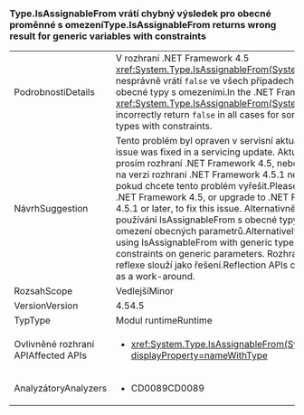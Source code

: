 ### <a name="typeisassignablefrom-returns-wrong-result-for-generic-variables-with-constraints"></a><span data-ttu-id="367f3-101">Type.IsAssignableFrom vrátí chybný výsledek pro obecné proměnné s omezení</span><span class="sxs-lookup"><span data-stu-id="367f3-101">Type.IsAssignableFrom returns wrong result for generic variables with constraints</span></span>

|   |   |
|---|---|
|<span data-ttu-id="367f3-102">Podrobnosti</span><span class="sxs-lookup"><span data-stu-id="367f3-102">Details</span></span>|<span data-ttu-id="367f3-103">V rozhraní .NET Framework 4.5 <xref:System.Type.IsAssignableFrom(System.Type)> nesprávně vrátí <code>false</code> ve všech případech pro některé obecné typy s omezeními.</span><span class="sxs-lookup"><span data-stu-id="367f3-103">In the .NET Framework 4.5, <xref:System.Type.IsAssignableFrom(System.Type)> will incorrectly return <code>false</code> in all cases for some generic types with constraints.</span></span>|
|<span data-ttu-id="367f3-104">Návrh</span><span class="sxs-lookup"><span data-stu-id="367f3-104">Suggestion</span></span>|<span data-ttu-id="367f3-105">Tento problém byl opraven v servisní aktualizace.</span><span class="sxs-lookup"><span data-stu-id="367f3-105">This issue was fixed in a servicing update.</span></span> <span data-ttu-id="367f3-106">Aktualizujte prosím rozhraní .NET Framework 4.5, nebo upgradujte na verzi rozhraní .NET Framework 4.5.1 nebo novější, pokud chcete tento problém vyřešit.</span><span class="sxs-lookup"><span data-stu-id="367f3-106">Please update the .NET Framework 4.5, or upgrade to .NET Framework 4.5.1 or later, to fix this issue.</span></span> <span data-ttu-id="367f3-107">Alternativně Vyhněte se používání IsAssignableFrom s obecné typy, které mají omezení obecných parametrů.</span><span class="sxs-lookup"><span data-stu-id="367f3-107">Alternatively, avoid using IsAssignableFrom with generic types that have constraints on generic parameters.</span></span> <span data-ttu-id="367f3-108">Rozhraní API reflexe slouží jako řešení.</span><span class="sxs-lookup"><span data-stu-id="367f3-108">Reflection APIs can be used as a work-around.</span></span>|
|<span data-ttu-id="367f3-109">Rozsah</span><span class="sxs-lookup"><span data-stu-id="367f3-109">Scope</span></span>|<span data-ttu-id="367f3-110">Vedlejší</span><span class="sxs-lookup"><span data-stu-id="367f3-110">Minor</span></span>|
|<span data-ttu-id="367f3-111">Version</span><span class="sxs-lookup"><span data-stu-id="367f3-111">Version</span></span>|<span data-ttu-id="367f3-112">4.5</span><span class="sxs-lookup"><span data-stu-id="367f3-112">4.5</span></span>|
|<span data-ttu-id="367f3-113">Typ</span><span class="sxs-lookup"><span data-stu-id="367f3-113">Type</span></span>|<span data-ttu-id="367f3-114">Modul runtime</span><span class="sxs-lookup"><span data-stu-id="367f3-114">Runtime</span></span>|
|<span data-ttu-id="367f3-115">Ovlivněné rozhraní API</span><span class="sxs-lookup"><span data-stu-id="367f3-115">Affected APIs</span></span>|<ul><li><xref:System.Type.IsAssignableFrom(System.Type)?displayProperty=nameWithType></li></ul>|
|<span data-ttu-id="367f3-116">Analyzátory</span><span class="sxs-lookup"><span data-stu-id="367f3-116">Analyzers</span></span>|<ul><li><span data-ttu-id="367f3-117">CD0089</span><span class="sxs-lookup"><span data-stu-id="367f3-117">CD0089</span></span></li></ul>|

